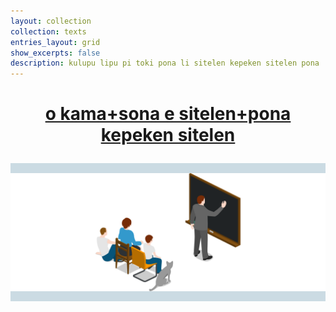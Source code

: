 ```yaml
---
layout: collection
collection: texts
entries_layout: grid
show_excerpts: false
description: kulupu lipu pi toki pona li sitelen kepeken sitelen pona
---
```


<article class="entry h-entry" style="margin-bottom: 2rem">
  <header class="entry-header">
    <h3 class="entry-title p-name" style="font-size: 200%">
      <a href="kama-sona" rel="bookmark">o kama+sona e sitelen+pona kepeken sitelen</a>
    </h3>
    <img class="entry-image u-photo" src="images/learn/banner.svg" alt=""
         style="background: rgba(0,80,120,0.2); padding: 1rem 0; margin-bottom: 1rem">
  </header>
</article>
